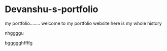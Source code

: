 # Devanshu-s-portfolio
my portfolio........
welcome to my portfolio website here is my whole history

nhggggu

bggggghffffg